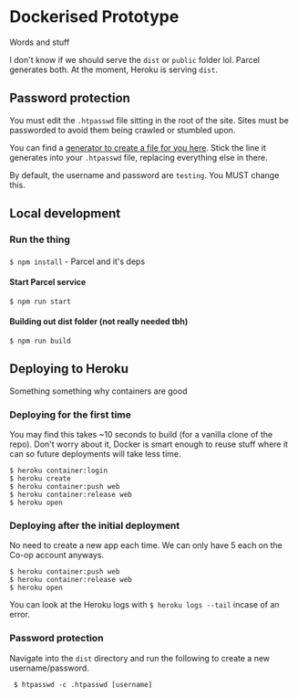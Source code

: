 # Dockerised Prototype

Words and stuff

I don't know if we should serve the `dist` or `public` folder lol. Parcel generates both. At the moment, Heroku is serving `dist`.

## Password protection
You must edit the `.htpasswd` file sitting in the root of the site. Sites must be passworded to avoid them being crawled or stumbled upon.

You can find a [generator to create a file for you here](http://www.htaccesstools.com/htpasswd-generator/). Stick the line it generates into your `.htpasswd` file, replacing everything else in there.

By default, the username and password are `testing`. You MUST change this.

##  Local development

<!-- ### Build the thing
`$ docker build -t {$NAME} .` You can 'tag' (name) the image whatever you like. This is useful if you have multiple prototypes on the go.

You can also use the option `--no-cache` flag to build a clean image-->

### Run the thing
####
`$ npm install` - Parcel and it's deps

#### Start Parcel service
`$ npm run start`

#### Building out dist folder (not really needed tbh)
`$ npm run build`

## Deploying to Heroku

Something something why containers are good

### Deploying for the first time

You may find this takes ~10 seconds to build (for a vanilla clone of the repo). Don't worry about it, Docker is smart enough to reuse stuff where it can so future deployments will take less time.

```
$ heroku container:login
$ heroku create
$ heroku container:push web
$ heroku container:release web
$ heroku open
```

### Deploying after the initial deployment

No need to create a new app each time. We can only have 5 each on the Co-op account anyways.

```
$ heroku container:push web
$ heroku container:release web
$ heroku open
```

You can look at the Heroku logs with `$ heroku logs --tail` incase of an error.

### Password protection
Navigate into the `dist` directory and run the following to create a new username/password.

` $ htpasswd -c .htpasswd [username]`